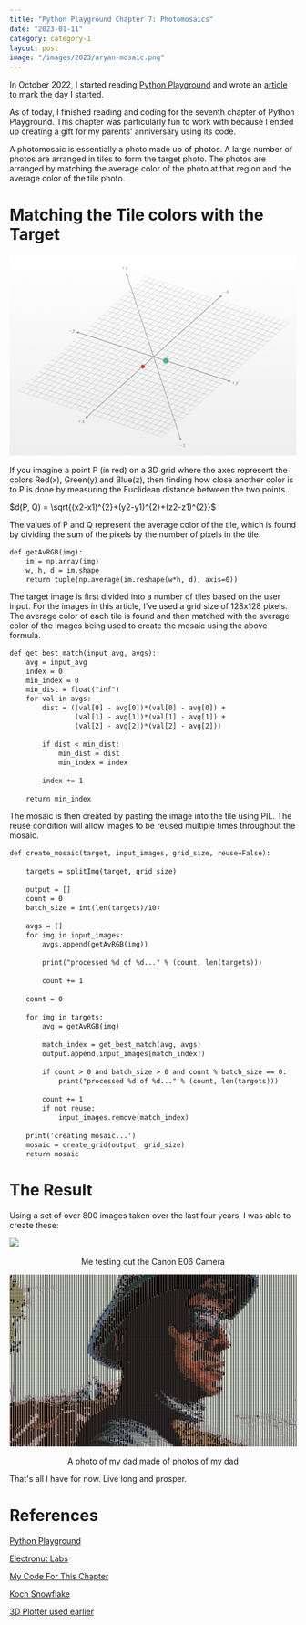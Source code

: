 ```yaml
---
title: "Python Playground Chapter 7: Photomosaics"
date: "2023-01-11"
category: category-1
layout: post
image: "/images/2023/aryan-mosaic.png"
---
```


In October 2022, I started reading [Python Playground](https://nostarch.com/pythonplayground) and wrote an [article](https://aryanaut.github.io/blog/starting-python-p/) to mark the day I started. 

As of today, I finished reading and coding for the seventh chapter of Python Playground. This chapter was particularly fun to work with because I ended up creating a gift for my parents' anniversary using its code.

A photomosaic is essentially a photo made up of photos. A large number of photos are arranged in tiles to form the target photo. The photos are arranged by matching the average color of the photo at that region and the average color of the tile photo. 

# Matching the Tile colors with the Target

<span class="image fit"><img src="/images/2023/3d-1.png"></span>

If you imagine a point P (in red) on a 3D grid where the axes represent the colors Red(x), Green(y) and Blue(z), then finding how close another color is to P is done by measuring the Euclidean distance between the two points. 

$d(P, Q) = \sqrt{(x2-x1)^{2}+(y2-y1)^{2}+(z2-z1)^{2}}$

The values of P and Q represent the average color of the tile, which is found by dividing the sum of the pixels by the number of pixels in the tile. 

```
def getAvRGB(img):
    im = np.array(img)
    w, h, d = im.shape
    return tuple(np.average(im.reshape(w*h, d), axis=0))
```

The target image is first divided into a number of tiles based on the user input. For the images in this article, I've used a grid size of 128x128 pixels. The average color of each tile is found and then matched with the average color of the images being used to create the mosaic using the above formula.

```
def get_best_match(input_avg, avgs):
    avg = input_avg
    index = 0
    min_index = 0
    min_dist = float("inf")
    for val in avgs:
        dist = ((val[0] - avg[0])*(val[0] - avg[0]) +
                (val[1] - avg[1])*(val[1] - avg[1]) +
                (val[2] - avg[2])*(val[2] - avg[2]))

        if dist < min_dist:
            min_dist = dist
            min_index = index

        index += 1

    return min_index
```

The mosaic is then created by pasting the image into the tile using PIL. The reuse condition will allow images to be reused multiple times throughout the mosaic. 

```
def create_mosaic(target, input_images, grid_size, reuse=False):

    targets = splitImg(target, grid_size)

    output = []
    count = 0
    batch_size = int(len(targets)/10)

    avgs = []
    for img in input_images:
        avgs.append(getAvRGB(img))

        print("processed %d of %d..." % (count, len(targets)))

        count += 1

    count = 0

    for img in targets:
        avg = getAvRGB(img)

        match_index = get_best_match(avg, avgs)
        output.append(input_images[match_index])

        if count > 0 and batch_size > 0 and count % batch_size == 0:
            print("processed %d of %d..." % (count, len(targets)))

        count += 1
        if not reuse:
            input_images.remove(match_index)

    print('creating mosaic...')
    mosaic = create_grid(output, grid_size)
    return mosaic
```

# The Result

Using a set of over 800 images taken over the last four years, I was able to create these:

<span class="image fit"><img src="/images/2023/aryan-mosaic.png"></span>

<p align="center">
Me testing out the Canon E06 Camera
</p>

<span class="image fit"><img src="/images/2023/appa-mosaic.png"></span>

<p align="center">
A photo of my dad made of photos of my dad
</p>

That's all I have for now. Live long and prosper.

# References

[Python Playground](https://nostarch.com/pythonplayground)

[Electronut Labs](https://electronut.in/)

[My Code For This Chapter](https://github.com/Aryanaut/pythonplaygroundproblems/tree/main/chapter_2)

[Koch Snowflake](https://mathworld.wolfram.com/KochSnowflake.html)

[3D Plotter used earlier](https://technology.cpm.org/general/3dgraph/)